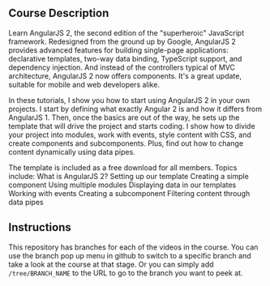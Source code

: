 ## Course Description
Learn AngularJS 2, the second edition of the "superheroic" JavaScript framework. Redesigned from the ground up by Google, AngularJS 2 provides advanced features for building single-page applications: declarative templates, two-way data binding, TypeScript support, and dependency injection. And instead of the controllers typical of MVC architecture, AngularJS 2 now offers components. It's a great update, suitable for mobile and web developers alike.

In these tutorials, I show you how to start using AngularJS 2 in your own projects. I start by defining what exactly Angular 2 is and how it differs from AngularJS 1. Then, once the basics are out of the way, he sets up the template that will drive the project and starts coding. I show how to divide your project into modules, work with events, style content with CSS, and create components and subcomponents. Plus, find out how to change content dynamically using data pipes.

The template is included as a free download for all members.
Topics include:
What is AngularJS 2?
Setting up our template
Creating a simple component
Using multiple modules
Displaying data in our templates
Working with events
Creating a subcomponent
Filtering content through data pipes

## Instructions
This repository has branches for each of the videos in the course. You can use the branch pop up menu in github to switch to a specific branch and take a look at the course at that stage. Or you can simply add `/tree/BRANCH_NAME` to the URL to go to the branch you want to peek at.


